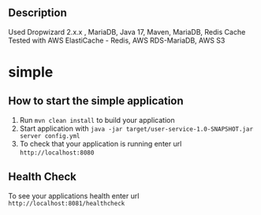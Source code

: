 Description
---
Used Dropwizard 2.x.x , MariaDB, Java 17, Maven, MariaDB, Redis Cache
Tested with AWS ElastiCache - Redis, AWS RDS-MariaDB, AWS S3

# simple

How to start the simple application
---

1. Run `mvn clean install` to build your application
1. Start application with `java -jar target/user-service-1.0-SNAPSHOT.jar server config.yml`
1. To check that your application is running enter url `http://localhost:8080`

Health Check
---

To see your applications health enter url `http://localhost:8081/healthcheck`
